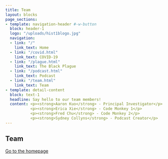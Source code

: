 ```yaml
---
title: Team
layout: blocks
page_sections:
- template: navigation-header #-w-button
  block: header-1
  logo: "/uploads/hist1blogo.jpg" 
  navigation:
  - link: "/"
    link_text: Home
  - link: "/covid.html" 
    link_text: COVID-19
  - link: "/plague.html"
    link_text: The Black Plague
  - link: "/podcast.html"
    link_text: Podcast
  - link: "/team.html"
    link_text: Team
- template: detail-content
  block: text-1
  headline: Say hello to our team members! 
  content: <p><strong>Aaron Kuo</strong> - Principal Investigator</p>
           <p><strong>Erica Xie</strong> - Code Monkey 1</p>
           <p><strong>Fred Chu</strong> - Code Monkey 2</p>
           <p><strong>Sydney Collyns</strong> - Podcast Creator</p>
--- 
```

## Team

[Go to the homepage](/ "Back to homepage")